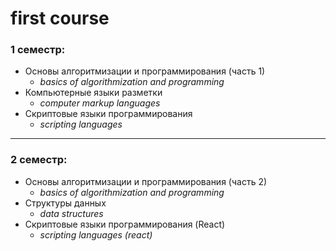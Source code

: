 # first course

### 1 семестр:

- Основы алгоритмизации и программирования (часть 1)
  - _basics of algorithmization and programming_
- Компьютерные языки разметки
  - _computer markup languages_
- Скриптовые языки программирования
  - _scripting languages_

---

### 2 семестр:

- Основы алгоритмизации и программирования (часть 2)
  - _basics of algorithmization and programming_
- Структуры данных
  - _data structures_
- Скриптовые языки программирования (React)
  - _scripting languages (react)_

